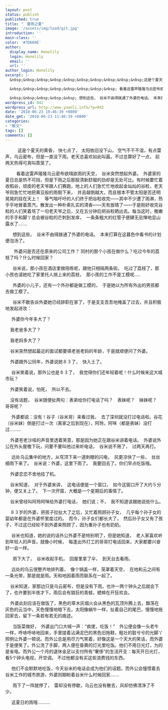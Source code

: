 ```yaml
---
layout: post
status: publish
published: true
title: "　雷雨之夏"
image: '/assets/img/load/git.jpg'
introduction: ''
main-class: ''
color: '#7D669E'
author:
  display_name: Honolily
  login: Honolily
  email: ''
  url: ''
author_login: Honolily
excerpt: |-
  &nbsp;&nbsp;&nbsp;&nbsp;&nbsp;&nbsp;&nbsp;&nbsp;&nbsp;&nbsp;这是个夏天的黄昏， 快七点了， 太阳依旧没下山， 空气不干不湿，有点雷声，乌云密布，但是一直没下雨。老天总喜欢如此叫嚣。不过总算好了一点， 前两天热得可真叫蒸笼了。

  &nbsp;&nbsp;&nbsp;&nbsp;&nbsp;&nbsp;&nbsp;&nbsp; 看着这雷声隆隆乌云密布欲晴欲雨的天空，　谷米突然想起外婆。　外婆家的夏日总是热不可挡，但是下雨之后那股清新舒服的劲却是无处可比。有时候要忙着收稻谷，顽皮的老天爷跟人们赛跑，地上的人们急忙忙地收起金灿灿的谷粒，老天爷则急忙忙地把黄豆般的雨倒下来，　并且越倒越大，而且根本不管太阳是否还明晃晃的挂在天上！　等气喘吁吁的人们终于把谷粒收完&mdash;&mdash;其中不少遭了雨淋，热乎乎地冒着蒸汽，散发出一种朴素扎实的清香&mdash;&mdash;天有放晴了&mdash;&mdash;于是刚好收完谷粒的人们笑着骂了一句老天爷之后，又在五分钟后把谷粒晒出去。每当这时，稚嫩的手手和脚丫总会被谷粒的芒刺到发痒，　一条条粗大的红管子便肆无忌惮地显山露水了.......

  &nbsp;&nbsp;&nbsp;&nbsp;&nbsp; 想到这些，　谷米不由得拨通了外婆的电话。　本来打算在这暮色中看书的计划便泡汤了。
wordpress_id: 942
wordpress_url: http://www.yuanli.info/?p=942
date: '2010-06-23 19:46:39 +0800'
date_gmt: '2010-06-23 11:46:39 +0800'
categories:
- "散文"
tags: []
comments: []
---
```

<p>&nbsp;&nbsp;&nbsp;&nbsp;&nbsp;&nbsp;&nbsp;&nbsp;&nbsp;&nbsp;这是个夏天的黄昏， 快七点了， 太阳依旧没下山， 空气不干不湿，有点雷声，乌云密布，但是一直没下雨。老天总喜欢如此叫嚣。不过总算好了一点， 前两天热得可真叫蒸笼了。</p>
<p>&nbsp;&nbsp;&nbsp;&nbsp;&nbsp;&nbsp;&nbsp;&nbsp; 看着这雷声隆隆乌云密布欲晴欲雨的天空，　谷米突然想起外婆。　外婆家的夏日总是热不可挡，但是下雨之后那股清新舒服的劲却是无处可比。有时候要忙着收稻谷，顽皮的老天爷跟人们赛跑，地上的人们急忙忙地收起金灿灿的谷粒，老天爷则急忙忙地把黄豆般的雨倒下来，　并且越倒越大，而且根本不管太阳是否还明晃晃的挂在天上！　等气喘吁吁的人们终于把谷粒收完&mdash;&mdash;其中不少遭了雨淋，热乎乎地冒着蒸汽，散发出一种朴素扎实的清香&mdash;&mdash;天有放晴了&mdash;&mdash;于是刚好收完谷粒的人们笑着骂了一句老天爷之后，又在五分钟后把谷粒晒出去。每当这时，稚嫩的手手和脚丫总会被谷粒的芒刺到发痒，　一条条粗大的红管子便肆无忌惮地显山露水了.......</p>
<p>&nbsp;&nbsp;&nbsp;&nbsp;&nbsp; 想到这些，　谷米不由得拨通了外婆的电话。　本来打算在这暮色中看书的计划便泡汤了。<a id="more"></a><a id="more-942"></a></p>
<p>&nbsp;&nbsp;&nbsp;&nbsp;&nbsp;&nbsp;&nbsp;外婆问是否还在原来的公司工作？ 同村的那个小孩在做什么？吃过今年的荔枝了吗？什么时候回家？</p>
<p>&nbsp;&nbsp;&nbsp;&nbsp;&nbsp; 谷米说，那小孩在酒店里做陪练呢，跟他只相隔两条街。　吃过了荔枝了，那小孩也请她吃了家里托人捎上来的荔枝，　那小孩的工作不是工模呢.....</p>
<p>&nbsp;&nbsp;&nbsp;&nbsp;&nbsp;&nbsp;外婆的小儿子，还有一个外孙都是做工模的，　于是她以为所有外出的男孩都去做工模了。</p>
<p>&nbsp;&nbsp;&nbsp;&nbsp;&nbsp; 谷米不敢告诉外婆她已经辞职在家了，于是支支吾吾地掩盖了过去，并且积极地发起进攻：</p>
<p>&nbsp;&nbsp;&nbsp;&nbsp; 外婆你今年多大了？　</p>
<p>&nbsp;&nbsp;&nbsp; 我老爸多大了？</p>
<p>&nbsp;&nbsp;&nbsp; 我老妈多大了？　</p>
<p>&nbsp;&nbsp;&nbsp; 谷米突然想起最近的面试都要填老爸老妈的年龄，于是就顺便问了外婆。　</p>
<p>&nbsp;&nbsp;&nbsp; 外婆跟外公同年，外婆说她８３了，　快入土了。</p>
<p>&nbsp;&nbsp;&nbsp;&nbsp; 谷米笑着说，那外公也是８３了，　我觉得你们还年轻着呢！什么时候来这大城市玩？</p>
<p>&nbsp;&nbsp;&nbsp; 外婆笑着说，怕死，　所以不去。　　</p>
<p>&nbsp;&nbsp;&nbsp; 没有话题，　谷米随便扯两句：表弟给你打电话了吗？　表妹呢？　妹妹呢？　哥哥呢？　</p>
<p>&nbsp;&nbsp;&nbsp;&nbsp; 外婆都说：没有！谷子（谷米哥）来看过我，　去了深圳就没打过电话啦。谷花（谷米妹）倒是打过一次（离家之后到现在），阿玲，阿咪（都是表妹）没打过.........</p>
<p>&nbsp;&nbsp;&nbsp; 外婆苍老沙哑的声音里透着笑意，那是因为她正在跟谷米讲着电话。　外婆说外公在外头屋檐下玩，问要不要叫他过来听电话，　谷米说不用了，　过两天再打。　　</p>
<p>&nbsp;&nbsp;&nbsp;&nbsp; 远处乌云集中的地方，从穹顶下来一道刺眼的闪电，　风更凉快了一些，　丝丝细雨下来了。　谷米说：外婆，这里下雨了。　我要回去了。你们早点吃饭哦。　　</p>
<p>&nbsp;&nbsp;&nbsp; 外婆恋恋不舍地挂了机。　</p>
<p>&nbsp;&nbsp;&nbsp; 谷米知道，　对于外婆来讲，　这电话便是一个窗口，　如今这窗口开了大约５分钟，便又关上了。　下一次开窗，大概是一个星期后的事情了。　　</p>
<p>&nbsp;&nbsp;&nbsp; 谷米曾经叫阿玲阿咪给外婆打电话，　她们说；不，　我不知道该跟她说些什么。　　</p>
<p>&nbsp;&nbsp;&nbsp; ８３岁的外婆，把孩子拉扯大了之后，又忙着照顾孙子女，　几乎每个孙子女的婴幼年都是在外婆怀里度过的。　而今，孙子女们都长大了，　然后孙子女又有了孩子，不过这已经轮不到外婆来照顾了，因为重孙子也有奶奶。</p>
<p>&nbsp;&nbsp;&nbsp;&nbsp; 谷米也知道，她的说的话外公外婆不是特别明了，但是她知道，　老人家喜欢听到年轻人的声音。就像小时候，　每逢出外打工的哥哥打电话回来，大家都要兴奋好一会一样。　</p>
<p>&nbsp;&nbsp;&nbsp;&nbsp;&nbsp; 雨下大了，　谷米收起手机，　回屋里拿了伞，　到天台去看雨。　</p>
<p>&nbsp;&nbsp;&nbsp;&nbsp; 远处的乌云很整齐地排列着，　像个锅盖一样，笼罩着天空，　在地和云之间有一条光带，那是就是雨。天和地因着雨而联系在一起了。</p>
<p>&nbsp;&nbsp;&nbsp; 谷米知道，家那边只是乌云密布，但是没有下雨，也许一两个钟头之后就会下了，也许要到半夜才下。雨后会有猖狂的青蛙，蟋蟀在开狂欢会。　　</p>
<p>&nbsp;&nbsp;&nbsp; 外婆此刻应该在做饭了，黑色的草木灰烟火会从黑色的瓦顶升腾上去，飘荡在灰色的云当中，天色慢慢地暗下去，太阳像蜗牛一样，扯着自己的尾巴，慢慢地拖回家去，留下一条若有若无的痕迹。</p>
<p>&nbsp;&nbsp;&nbsp;&nbsp;&nbsp; 当饭菜做好，　外婆出门口大喊一声：&ldquo;疯佬，吃饭！&rdquo;　外公便会像一头老牛一样，呼哧呼哧地回来，手里提着沾满泥巴的黑色旧拖鞋，粗壮的脏兮兮的光脚丫照例让外婆一顿说。而外公总是用尽力气笑着，好像这是一个天大的笑话，而外婆于是便笑了。外公洗了手脚，两人便在昏黄的灯光里吃饭。他们不用日光灯，为的是省电。而外公一个月的退休金足以支付所有&ldquo;奢侈&rdquo;的生活开支：每天开日光灯，看5个钟头电视，开空调。 不过他都没有买这些浪费钱的东西。</p>
<p>&nbsp;&nbsp;&nbsp;&nbsp; 他们不会默默地吃饭，今天谷米的电话会成为他们的话题。而外公会憧憬着去谷米工作的城市旅游，外婆则期盼着谷米什么时候回家.......</p>
<p>&nbsp;&nbsp;&nbsp;&nbsp;&nbsp; 雨下了一阵就停了，　雷却没有停歇，乌云也没有散去，风却仿佛清净了不少。</p>
<p>&nbsp;&nbsp;&nbsp;&nbsp; 这夏日的雨哦..........　</p>
